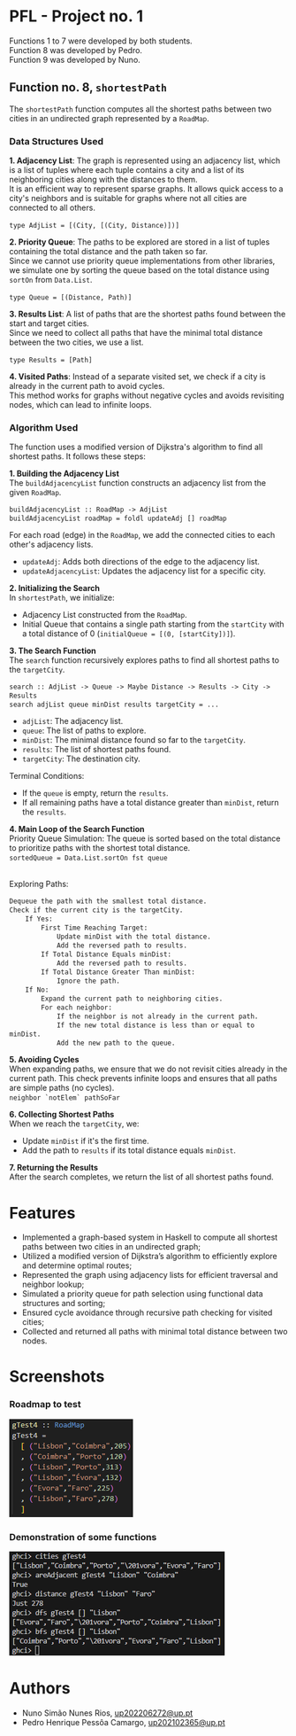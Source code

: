 # PFL - Project no. 1

Functions 1 to 7 were developed by both students.
<br>Function 8 was developed by Pedro.
<br>Function 9 was developed by Nuno.

## Function no. 8, ``shortestPath``
The ``shortestPath`` function computes all the shortest paths between two cities in an undirected graph represented by a ``RoadMap``.

### Data Structures Used

**1. Adjacency List**: The graph is represented using an adjacency list, which is a list of tuples where each tuple contains a city and a list of its neighboring cities along with the distances to them.
<br>It is an efficient way to represent sparse graphs. It allows quick access to a city's neighbors and is suitable for graphs where not all cities are connected to all others.

``type AdjList = [(City, [(City, Distance)])]``

**2. Priority Queue**: The paths to be explored are stored in a list of tuples containing the total distance and the path taken so far.
<br>Since we cannot use priority queue implementations from other libraries, we simulate one by sorting the queue based on the total distance using ``sortOn`` from ``Data.List``.

``type Queue = [(Distance, Path)]``

**3. Results List**: A list of paths that are the shortest paths found between the start and target cities.
<br>Since we need to collect all paths that have the minimal total distance between the two cities, we use a list.

``type Results = [Path]``

**4. Visited Paths**: Instead of a separate visited set, we check if a city is already in the current path to avoid cycles.
<br>This method works for graphs without negative cycles and avoids revisiting nodes, which can lead to infinite loops.

### Algorithm Used
The function uses a modified version of Dijkstra's algorithm to find all shortest paths. It follows these steps:

**1. Building the Adjacency List**
<br>The ``buildAdjacencyList`` function constructs an adjacency list from the given ``RoadMap``.

```
buildAdjacencyList :: RoadMap -> AdjList
buildAdjacencyList roadMap = foldl updateAdj [] roadMap
```
For each road (edge) in the ``RoadMap``, we add the connected cities to each other's adjacency lists.

* ``updateAdj``: Adds both directions of the edge to the adjacency list.
* ``updateAdjacencyList``: Updates the adjacency list for a specific city.

**2. Initializing the Search**
<br>In ``shortestPath``, we initialize: 
* Adjacency List constructed from the ``RoadMap``.
* Initial Queue that contains a single path starting from the ``startCity`` with a total distance of 0 (``initialQueue = [(0, [startCity])]``).

**3. The Search Function**
<br>The ``search`` function recursively explores paths to find all shortest paths to the ``targetCity``.

```
search :: AdjList -> Queue -> Maybe Distance -> Results -> City -> Results
search adjList queue minDist results targetCity = ...
```

* ``adjList``: The adjacency list.
* ``queue``: The list of paths to explore.
* ``minDist``: The minimal distance found so far to the ``targetCity``.
* ``results``: The list of shortest paths found.
* ``targetCity``: The destination city.

Terminal Conditions:

* If the ``queue`` is empty, return the ``results``.
* If all remaining paths have a total distance greater than ``minDist``, return the ``results``.

**4. Main Loop of the Search Function**
<br>Priority Queue Simulation: The queue is sorted based on the total distance to prioritize paths with the shortest total distance.
<br>``sortedQueue = Data.List.sortOn fst queue``

<br>Exploring Paths:
```
Dequeue the path with the smallest total distance.
Check if the current city is the targetCity.
	If Yes:
		First Time Reaching Target:
			Update minDist with the total distance.
			Add the reversed path to results.
		If Total Distance Equals minDist:
			Add the reversed path to results.
		If Total Distance Greater Than minDist:
			Ignore the path.
	If No:
		Expand the current path to neighboring cities.
		For each neighbor:
			If the neighbor is not already in the current path.
			If the new total distance is less than or equal to minDist.
			Add the new path to the queue.
```

**5. Avoiding Cycles**
<br>When expanding paths, we ensure that we do not revisit cities already in the current path.
This check prevents infinite loops and ensures that all paths are simple paths (no cycles).
<br>``neighbor `notElem` pathSoFar``

**6. Collecting Shortest Paths**
<br>When we reach the ``targetCity``, we:
* Update ``minDist`` if it's the first time.
* Add the path to ``results`` if its total distance equals ``minDist``.

**7. Returning the Results**
<br>After the search completes, we return the list of all shortest paths found.

# Features

- Implemented a graph-based system in Haskell to compute all shortest paths between two cities in an undirected graph;
- Utilized a modified version of Dijkstra’s algorithm to efficiently explore and determine optimal routes;
- Represented the graph using adjacency lists for efficient traversal and neighbor lookup;
- Simulated a priority queue for path selection using functional data structures and sorting;
- Ensured cycle avoidance through recursive path checking for visited cities;
- Collected and returned all paths with minimal total distance between two nodes.

# Screenshots

### Roadmap to test
![roadmap](https://github.com/phpc99/pfl-project1/blob/main/roadmap.png)

### Demonstration of some functions
![somefuncs](https://github.com/phpc99/pfl-project1/blob/main/somefuncs.png)

# Authors

- Nuno Simão Nunes Rios, up202206272@up.pt
- Pedro Henrique Pessôa Camargo, up202102365@up.pt
